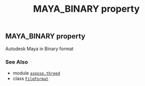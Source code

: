 ﻿---
title: MAYA_BINARY property
second_title: Aspose.3D for Python via .NET API References
description: 
type: docs
weight: 350
url: /aspose.threed/fileformat/maya_binary/
is_root: false
---

## MAYA_BINARY property


Autodesk Maya in Binary format

### See Also
* module [`aspose.threed`](../../)
* class [`FileFormat`](/3d/python-net/aspose.threed/fileformat)
